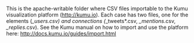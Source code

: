 This is the apache-writable folder where CSV files importable to the Kumu visualization platform (http://kumu.io). Each case has two files, one for the elements (*_users.csv) and connections (*_tweets*.csv, *_mentions*.csv, *_replies*.csv). See the Kumu manual on how to import and use the platform here: http://docs.kumu.io/guides/import.html
